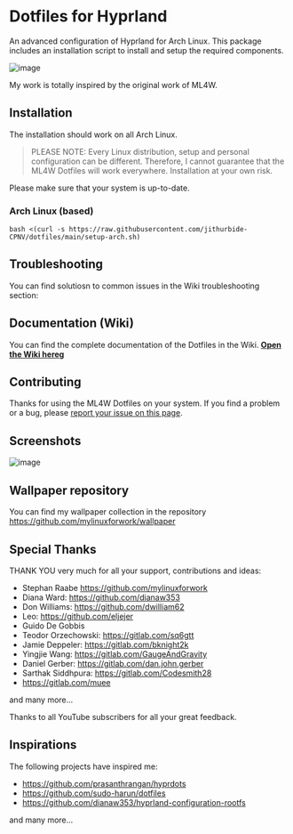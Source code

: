 # Dotfiles for Hyprland

An advanced configuration of Hyprland for Arch Linux. This package includes an installation script to install and setup the required components.

![image](https://github.com/user-attachments/assets/bd63665d-b32d-4632-90a4-58b46c212caf)


My work is totally inspired by the original work of ML4W. 

## Installation

The installation should work on all Arch Linux. 

> PLEASE NOTE: Every Linux distribution, setup and personal configuration can be different. Therefore, I cannot guarantee that the ML4W Dotfiles will work everywhere. Installation at your own risk.

Please make sure that your system is up-to-date.

### Arch Linux (based)
```
bash <(curl -s https://raw.githubusercontent.com/jithurbide-CPNV/dotfiles/main/setup-arch.sh)
```


## Troubleshooting

You can find solutiosn to common issues in the Wiki troubleshooting section: 

## Documentation (Wiki)

You can find the complete documentation of the Dotfiles in the Wiki. <b>[Open the Wiki here]()g</b>

## Contributing

Thanks for using the ML4W Dotfiles on your system. If you find a problem or a bug, please [report your issue on this page](https://github.com/jithurbide-CPNV/dotfiles/issues).


## Screenshots

![image](https://github.com/user-attachments/assets/17132db9-c6c7-454c-b56f-02fe467bc27d)

## Wallpaper repository

You can find my wallpaper collection in the repository https://github.com/mylinuxforwork/wallpaper

## Special Thanks

THANK YOU very much for all your support, contributions and ideas:

- Stephan Raabe https://github.com/mylinuxforwork 
- Diana Ward: https://github.com/dianaw353
- Don Williams: https://github.com/dwilliam62
- Leo: https://github.com/eljejer
- Guido De Gobbis
- Teodor Orzechowski: https://gitlab.com/sq6gtt
- Jamie Deppeler: https://gitlab.com/bknight2k
- Yingjie Wang: https://gitlab.com/GaugeAndGravity
- Daniel Gerber: https://gitlab.com/dan.john.gerber
- Sarthak Siddhpura: https://gitlab.com/Codesmith28
- https://gitlab.com/muee

and many more...

Thanks to all YouTube subscribers for all your great feedback.

## Inspirations

The following projects have inspired me:

- https://github.com/prasanthrangan/hyprdots
- https://github.com/sudo-harun/dotfiles
- https://github.com/dianaw353/hyprland-configuration-rootfs

and many more...
